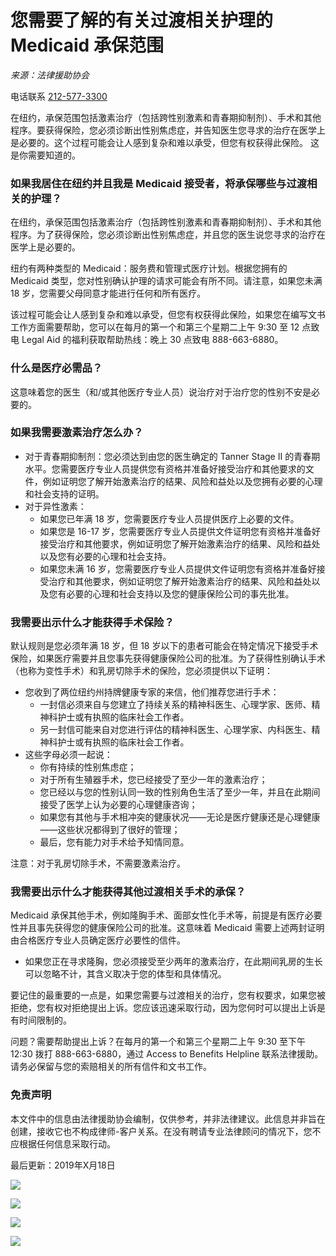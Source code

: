 # 您需要了解的有关过渡相关护理的 Medicaid 承保范围

*来源：法律援助协会*

电话联系 [212-577-3300](tel:2125773300)

在纽约，承保范围包括激素治疗（包括跨性别激素和青春期抑制剂）、手术和其他程序。要获得保险，您必须诊断出性别焦虑症，并告知医生您寻求的治疗在医学上是必要的。这个过程可能会让人感到复杂和难以承受，但您有权获得此保险。 这是你需要知道的。

### 如果我居住在纽约并且我是 Medicaid 接受者，将承保哪些与过渡相关的护理？

在纽约，承保范围包括激素治疗（包括跨性别激素和青春期抑制剂）、手术和其他程序。为了获得保险，您必须诊断出性别焦虑症，并且您的医生说您寻求的治疗在医学上是必要的。

纽约有两种类型的 Medicaid：服务费和管理式医疗计划。根据您拥有的 Medicaid 类型，您对性别确认护理的请求可能会有所不同。请注意，如果您未满 18 岁，您需要父母同意才能进行任何和所有医疗。

该过程可能会让人感到复杂和难以承受，但您有权获得此保险，如果您在编写文书工作方面需要帮助，您可以在每月的第一个和第三个星期二上午 9:30 至 12 点致电 Legal Aid 的福利获取帮助热线：晚上 30 点致电 888-663-6880。

### 什么是医疗必需品？

这意味着您的医生（和/或其他医疗专业人员）说治疗对于治疗您的性别不安是必要的。

### 如果我需要激素治疗怎么办？

- 对于青春期抑制剂：您必须达到由您的医生确定的 Tanner Stage II 的青春期水平。您需要医疗专业人员提供您有资格并准备好接受治疗和其他要求的文件，例如证明您了解开始激素治疗的结果、风险和益处以及您拥有必要的心理和社会支持的证明。
- 对于异性激素：
    - 如果您已年满 18 岁，您需要医疗专业人员提供医疗上必要的文件。
    - 如果您是 16-17 岁，您需要医疗专业人员提供文件证明您有资格并准备好接受治疗和其他要求，例如证明您了解开始激素治疗的结果、风险和益处以及您有必要的心理和社会支持。
    - 如果您未满 16 岁，您需要医疗专业人员提供文件证明您有资格并准备好接受治疗和其他要求，例如证明您了解开始激素治疗的结果、风险和益处以及您有必要的心理和社会支持以及您的健康保险公司的事先批准。

### 我需要出示什么才能获得手术保险？

默认规则是您必须年满 18 岁，但 18 岁以下的患者可能会在特定情况下接受手术保险，如果医疗需要并且您事先获得健康保险公司的批准。为了获得性别确认手术（也称为变性手术）和乳房切除手术的保险，您必须提供以下证明：

- 您收到了两位纽约州持牌健康专家的来信，他们推荐您进行手术：
    - 一封信必须来自与您建立了持续关系的精神科医生、心理学家、医师、精神科护士或有执照的临床社会工作者。
    - 另一封信可能来自对您进行评估的精神科医生、心理学家、内科医生、精神科护士或有执照的临床社会工作者。
- 这些字母必须一起说：
    - 你有持续的性别焦虑症；
    - 对于所有生殖器手术，您已经接受了至少一年的激素治疗；
    - 您已经以与您的性别认同一致的性别角色生活了至少一年，并且在此期间接受了医学上认为必要的心理健康咨询；
    - 如果您有其他与手术相冲突的健康状况——无论是医疗健康还是心理健康——这些状况都得到了很好的管理；
    - 最后，您有能力对手术给予知情同意。

注意：对于乳房切除手术，不需要激素治疗。

### 我需要出示什么才能获得其他过渡相关手术的承保？

Medicaid 承保其他手术，例如隆胸手术、面部女性化手术等，前提是有医疗必要性并且事先获得您的健康保险公司的批准。这意味着 Medicaid 需要上述两封证明由合格医疗专业人员确定医疗必要性的信件。

- 如果您正在寻求隆胸，您必须接受至少两年的激素治疗，在此期间乳房的生长可以忽略不计，其含义取决于您的体型和具体情况。

要记住的最重要的一点是，如果您需要与过渡相关的治疗，您有权要求，如果您被拒绝，您有权对拒绝提出上诉。您应该迅速采取行动，因为您何时可以提出上诉是有时间限制的。

问题？需要帮助提出上诉？在每月的第一个和第三个星期二上午 9:30 至下午 12:30 拨打 888-663-6880，通过 Access to Benefits Helpline 联系法律援助。请务必保留与您的索赔相关的所有信件和文书工作。

### 免责声明

本文件中的信息由法律援助协会编制，仅供参考，并非法律建议。此信息并非旨在创建，接收它也不构成律师-客户关系。在没有聘请专业法律顾问的情况下，您不应根据任何信息采取行动。

最后更新：2019年X月18日

![](https://www.facebook.com/tr?id=5547521135307912&ev=PageView&noscript=1)

![](https://www.facebook.com/tr?id=766140882289162&ev=PageView&noscript=1)

![](https://t.co/i/adsct?bci=3&dv=UTC%26en-US%2Cen%26Google%20Inc.%26Linux%20x86_64%26255%26800%26600%264%2624%26800%26600%260%26na&eci=2&event_id=9944152a-6c3f-43ab-a64c-39819f64022c&events=%5B%5B%22pageview%22%2C%7B%7D%5D%5D&integration=advertiser&p_id=Twitter&p_user_id=0&pl_id=888a6513-04bf-43df-95d3-2a7fa2954796&tw_document_href=https%3A%2F%2Flegalaidnyc.org%2Fzh-CN%2F%25E5%25BE%2597%25E5%2588%25B0%25E5%25B8%25AE%25E5%258A%25A9%2F%25E6%2594%25BF%25E5%25BA%259C%25E7%25A6%258F%25E5%2588%25A9%2F%25E6%2582%25A8%25E9%259C%2580%25E8%25A6%2581%25E4%25BA%2586%25E8%25A7%25A3%25E7%259A%2584%25E6%259C%2589%25E5%2585%25B3-Medicaid-%25E6%2589%25BF%25E4%25BF%259D%25E8%258C%2583%25E5%259B%25B4%25E8%25BF%2587%25E6%25B8%25A1%25E7%259B%25B8%25E5%2585%25B3%25E6%258A%25A4%25E7%2590%2586%25E7%259A%2584%25E4%25BF%25A1%25E6%2581%25AF%2F&tw_iframe_status=0&tw_order_quantity=0&tw_sale_amount=0&txn_id=o91yw&type=javascript&version=2.3.31)

![](https://analytics.twitter.com/i/adsct?bci=3&dv=UTC%26en-US%2Cen%26Google%20Inc.%26Linux%20x86_64%26255%26800%26600%264%2624%26800%26600%260%26na&eci=2&event_id=9944152a-6c3f-43ab-a64c-39819f64022c&events=%5B%5B%22pageview%22%2C%7B%7D%5D%5D&integration=advertiser&p_id=Twitter&p_user_id=0&pl_id=888a6513-04bf-43df-95d3-2a7fa2954796&tw_document_href=https%3A%2F%2Flegalaidnyc.org%2Fzh-CN%2F%25E5%25BE%2597%25E5%2588%25B0%25E5%25B8%25AE%25E5%258A%25A9%2F%25E6%2594%25BF%25E5%25BA%259C%25E7%25A6%258F%25E5%2588%25A9%2F%25E6%2582%25A8%25E9%259C%2580%25E8%25A6%2581%25E4%25BA%2586%25E8%25A7%25A3%25E7%259A%2584%25E6%259C%2589%25E5%2585%25B3-Medicaid-%25E6%2589%25BF%25E4%25BF%259D%25E8%258C%2583%25E5%259B%25B4%25E8%25BF%2587%25E6%25B8%25A1%25E7%259B%25B8%25E5%2585%25B3%25E6%258A%25A4%25E7%2590%2586%25E7%259A%2584%25E4%25BF%25A1%25E6%2581%25AF%2F&tw_iframe_status=0&tw_order_quantity=0&tw_sale_amount=0&txn_id=o91yw&type=javascript&version=2.3.31)
<!-- tcd_original_link https://legalaidnyc.org/zh-CN/%E5%BE%97%E5%88%B0%E5%B8%AE%E5%8A%A9/%E6%94%BF%E5%BA%9C%E7%A6%8F%E5%88%A9/%E6%82%A8%E9%9C%80%E8%A6%81%E4%BA%86%E8%A7%A3%E7%9A%84%E6%9C%89%E5%85%B3-Medicaid-%E6%89%BF%E4%BF%9D%E8%8C%83%E5%9B%B4%E8%BF%87%E6%B8%A1%E7%9B%B8%E5%85%B3%E6%8A%A4%E7%90%86%E7%9A%84%E4%BF%A1%E6%81%AF/ -->
